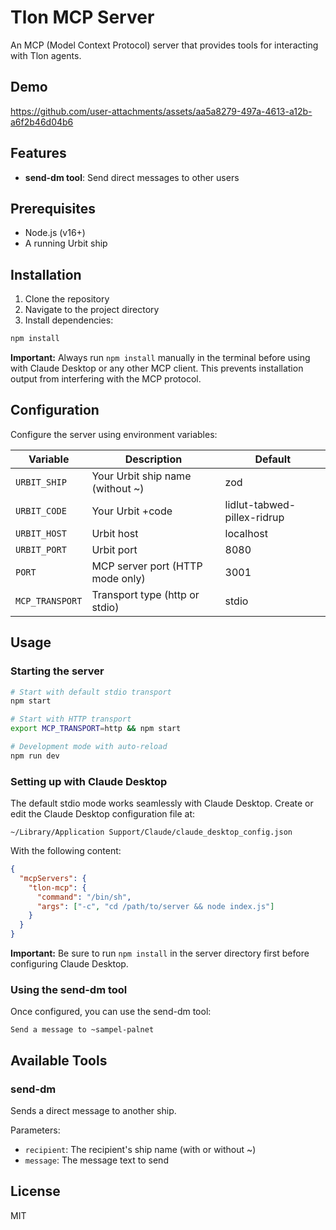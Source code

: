 # Tlon MCP Server

An MCP (Model Context Protocol) server that provides tools for interacting with Tlon agents.

## Demo

https://github.com/user-attachments/assets/aa5a8279-497a-4613-a12b-a6f2b46d04b6

## Features

- **send-dm tool**: Send direct messages to other users

## Prerequisites

- Node.js (v16+)
- A running Urbit ship

## Installation

1. Clone the repository
2. Navigate to the project directory
3. Install dependencies:

```bash
npm install
```

**Important:** Always run `npm install` manually in the terminal before using with Claude Desktop or any other MCP client. This prevents installation output from interfering with the MCP protocol.

## Configuration

Configure the server using environment variables:

| Variable | Description | Default |
|----------|-------------|---------|
| `URBIT_SHIP` | Your Urbit ship name (without ~) | zod |
| `URBIT_CODE` | Your Urbit +code | lidlut-tabwed-pillex-ridrup |
| `URBIT_HOST` | Urbit host | localhost |
| `URBIT_PORT` | Urbit port | 8080 |
| `PORT` | MCP server port (HTTP mode only) | 3001 |
| `MCP_TRANSPORT` | Transport type (http or stdio) | stdio |

## Usage

### Starting the server

```bash
# Start with default stdio transport
npm start

# Start with HTTP transport
export MCP_TRANSPORT=http && npm start

# Development mode with auto-reload
npm run dev
```

### Setting up with Claude Desktop

The default stdio mode works seamlessly with Claude Desktop. Create or edit the Claude Desktop configuration file at:

```
~/Library/Application Support/Claude/claude_desktop_config.json
```

With the following content:

```json
{
  "mcpServers": {
    "tlon-mcp": {
      "command": "/bin/sh",
      "args": ["-c", "cd /path/to/server && node index.js"]
    }
  }
}
```

**Important:** Be sure to run `npm install` in the server directory first before configuring Claude Desktop.

### Using the send-dm tool

Once configured, you can use the send-dm tool:

```
Send a message to ~sampel-palnet
```

## Available Tools

### send-dm

Sends a direct message to another ship.

Parameters:
- `recipient`: The recipient's ship name (with or without ~)
- `message`: The message text to send

## License

MIT

